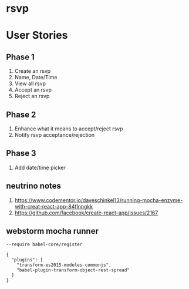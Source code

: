 # rsvp

# User Stories #

## Phase 1 ##
1. Create an rsvp
  1. Name, Date/Time
1. View all rsvp
1. Accept an rsvp
1. Reject an rsvp

## Phase 2 ##
1. Enhance what it means to accept/reject rsvp
1. Notify rsvp acceptance/rejection

## Phase 3 ##
1. Add date/time picker

## neutrino notes ##
1. https://www.codementor.io/daveschinkel13/running-mocha-enzyme-with-creat-react-app-84flnngkk
1. https://github.com/facebook/create-react-app/issues/2167

## webstorm mocha runner ##
`--require babel-core/register`
```
{
  "plugins": [
    "transform-es2015-modules-commonjs",
    "babel-plugin-transform-object-rest-spread"
  ]
}
```